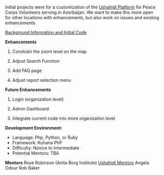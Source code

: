 Initial projects were for a customization of the [Ushahidi Platform](http://ushahidi.com/products/ushahidi-platform) for Peace Corps Volunteers serving in Azerbaijan. We want to make this more open for other locations with enhancements, but also work on issues and existing enhancements.

[Background Information and Initial Code](https://github.com/PeaceCorps/PCAZ)

**Enhancements**

1. Constrain the zoom level on the map 

2. Adjust Search Function 

3. Add FAQ page 

4. Adjust report selection menu

**Future Enhancements**

1. Login (organization level)

2. Admin Dashboard

3. Integrate current code into more organization level

**Development Environment:**
* Language: Php, Python, or Ruby
* Framework: Kohana PhP
* Difficulty: Novice to Intermediate
* Potential Mentors: TBA

**Mentors**
Rose Robinson (Anita Borg Institute)
[Ushahidi Mentors](http://www.ushahidi.com/about-us/team) 
Angela Odour
Rob Baker